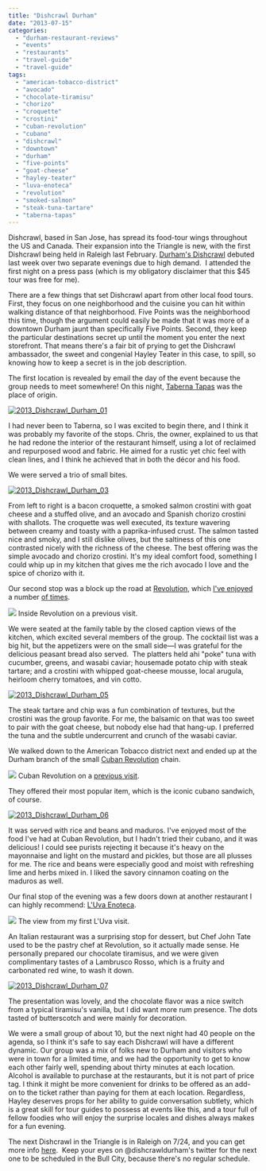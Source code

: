 ```yaml
---
title: "Dishcrawl Durham"
date: "2013-07-15"
categories:
  - "durham-restaurant-reviews"
  - "events"
  - "restaurants"
  - "travel-guide"
  - "travel-guide"
tags:
  - "american-tobacco-district"
  - "avocado"
  - "chocolate-tiramisu"
  - "chorizo"
  - "croquette"
  - "crostini"
  - "cuban-revolution"
  - "cubano"
  - "dishcrawl"
  - "downtown"
  - "durham"
  - "five-points"
  - "goat-cheese"
  - "hayley-teater"
  - "luva-enoteca"
  - "revolution"
  - "smoked-salmon"
  - "steak-tuna-tartare"
  - "taberna-tapas"
---
```


Dishcrawl, based in San Jose, has spread its food-tour wings throughout the US and Canada. Their expansion into the Triangle is new, with the first Dishcrawl being held in Raleigh last February. [Durham's Dishcrawl](http://dishcrawl.com/durhamnc/) debuted last week over two separate evenings due to high demand.  I attended the first night on a press pass (which is my obligatory disclaimer that this $45 tour was free for me).

There are a few things that set Dishcrawl apart from other local food tours. First, they focus on one neighborhood and the cuisine you can hit within walking distance of that neighborhood. Five Points was the neighborhood this time, though the argument could easily be made that it was more of a downtown Durham jaunt than specifically Five Points. Second, they keep the particular destinations secret up until the moment you enter the next storefront. That means there's a fair bit of prying to get the Dishcrawl ambassador, the sweet and congenial Hayley Teater in this case, to spill, so knowing how to keep a secret is in the job description.

The first location is revealed by email the day of the event because the group needs to meet somewhere! On this night, [Taberna Tapas](http://www.tabernatapas.com/) was the place of origin.

[![2013_Dishcrawl_Durham_01](http://s3.amazonaws.com/thegourmez-wpmedia/2013/07/2013_Dishcrawl_Durham_01-375x500.jpg)](http://www.thegourmez.com/2013/07/dishcrawl-durham/2013_dishcrawl_durham_01/)

I had never been to Taberna, so I was excited to begin there, and I think it was probably my favorite of the stops. Chris, the owner, explained to us that he had redone the interior of the restaurant himself, using a lot of reclaimed and repurposed wood and fabric. He aimed for a rustic yet chic feel with clean lines, and I think he achieved that in both the décor and his food.

We were served a trio of small bites.

[![2013_Dishcrawl_Durham_03](http://s3.amazonaws.com/thegourmez-wpmedia/2013/07/2013_Dishcrawl_Durham_03-500x375.jpg)](http://www.thegourmez.com/2013/07/dishcrawl-durham/2013_dishcrawl_durham_03/)

From left to right is a bacon croquette, a smoked salmon crostini with goat cheese and a stuffed olive, and an avocado and Spanish chorizo crostini with shallots. The croquette was well executed, its texture wavering between creamy and toasty with a paprika-infused crust. The salmon tasted nice and smoky, and I still dislike olives, but the saltiness of this one contrasted nicely with the richness of the cheese. The best offering was the simple avocado and chorizo crostini. It's my ideal comfort food, something I could whip up in my kitchen that gives me the rich avocado I love and the spice of chorizo with it.

Our second stop was a block up the road at [Revolution](http://www.revolutionrestaurant.com/), which [I've enjoyed](http://www.thegourmez.com/2010/04/revolution-downtown-durham-restaurant-review/) a number [of times](http://www.thegourmez.com/2010/04/easter-brunch-at-revolution-restaurant-review/).




<div class="caption">

![](http://www.thegourmez.com/gourmez/photos/revolution12.JPG) Inside Revolution on a previous visit.</div>


We were seated at the family table by the closed caption views of the kitchen, which excited several members of the group. The cocktail list was a big hit, but the appetizers were on the small side—I was grateful for the delicious peasant bread also served.  The platters held ahi "poke" tuna with cucumber, greens, and wasabi caviar; housemade potato chip with steak tartare; and a crostini with whipped goat-cheese mousse, local arugula, heirloom cherry tomatoes, and vin cotto.

[![2013_Dishcrawl_Durham_05](http://s3.amazonaws.com/thegourmez-wpmedia/2013/07/2013_Dishcrawl_Durham_05-500x375.jpg)](http://www.thegourmez.com/2013/07/dishcrawl-durham/2013_dishcrawl_durham_05/)

The steak tartare and chip was a fun combination of textures, but the crostini was the group favorite. For me, the balsamic on that was too sweet to pair with the goat cheese, but nobody else had that hang-up. I preferred the tuna and the subtle undercurrent and crunch of the wasabi caviar.

We walked down to the American Tobacco district next and ended up at the Durham branch of the small [Cuban Revolution](http://www.thecubanrevolution.com/) chain.




<div class="caption">

![](http://www.thegourmez.com/gourmez/photos/cubanrev4.jpg) Cuban Revolution on a [previous visit](http://www.thegourmez.com/2009/11/cuban-revolution-american-tobacco-district-durham/).</div>


They offered their most popular item, which is the iconic cubano sandwich, of course.

[![2013_Dishcrawl_Durham_06](http://s3.amazonaws.com/thegourmez-wpmedia/2013/07/2013_Dishcrawl_Durham_06-500x375.jpg)](http://www.thegourmez.com/2013/07/dishcrawl-durham/2013_dishcrawl_durham_06/)

It was served with rice and beans and maduros. I've enjoyed most of the food I've had at Cuban Revolution, but I hadn't tried their cubano, and it was delicious! I could see purists rejecting it because it's heavy on the mayonnaise and light on the mustard and pickles, but those are all plusses for me. The rice and beans were especially good and moist with refreshing lime and herbs mixed in. I liked the savory cinnamon coating on the maduros as well.

Our final stop of the evening was a few doors down at another restaurant I can highly recommend: [L'Uva Enoteca](http://www.luvaenoteca.com/).




<div class="caption">

![](http://s3.amazonaws.com/thegourmez-wpmedia/2012/01/luva01.jpg) The view from my first L'Uva visit.</div>


An Italian restaurant was a surprising stop for dessert, but Chef John Tate used to be the pastry chef at Revolution, so it actually made sense. He personally prepared our chocolate tiramisus, and we were given complimentary tastes of a Lambrusco Rosso, which is a fruity and carbonated red wine, to wash it down.

[![2013_Dishcrawl_Durham_07](http://s3.amazonaws.com/thegourmez-wpmedia/2013/07/2013_Dishcrawl_Durham_07-375x500.jpg)](http://www.thegourmez.com/2013/07/dishcrawl-durham/2013_dishcrawl_durham_07/)

The presentation was lovely, and the chocolate flavor was a nice switch from a typical tiramisu's vanilla, but I did want more rum presence. The dots tasted of butterscotch and were mainly for decoration.

We were a small group of about 10, but the next night had 40 people on the agenda, so I think it's safe to say each Dishcrawl will have a different dynamic. Our group was a mix of folks new to Durham and visitors who were in town for a limited time, and we had the opportunity to get to know each other fairly well, spending about thirty minutes at each location. Alcohol is available to purchase at the restaurants, but it is not part of price tag. I think it might be more convenient for drinks to be offered as an add-on to the ticket rather than paying for them at each location. Regardless, Hayley deserves props for her ability to guide conversation subtlety, which is a great skill for tour guides to possess at events like this, and a tour full of fellow foodies who will enjoy the surprise locales and dishes always makes for a fun evening.

The next Dishcrawl in the Triangle is in Raleigh on 7/24, and you can get more info [here](http://dishcrawl.com/tastemooresquare/).  Keep your eyes on @dishcrawldurham's twitter for the next one to be scheduled in the Bull City, because there's no regular schedule.
